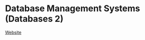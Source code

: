 # Database Management Systems (Databases 2)
[Website](https://web.archive.org/web/20140531035200/http://www.cs.ubbcluj.ro/~tzutzu/Didactic/TrasactionsDistributedDBEn.htm)
